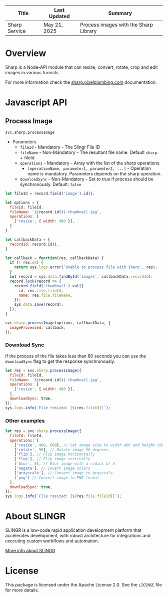 <table class="table" style="margin-top: 10px">
    <thead>
    <tr>
        <th>Title</th>
        <th>Last Updated</th>
        <th>Summary</th>
    </tr>
    </thead>
    <tbody>
    <tr>
        <td>Sharp Service</td>
        <td>May 21, 2025</td>
        <td>Process images with the Sharp Library</td>
    </tr>
    </tbody>
</table>

# Overview

Sharp is a Node-API module that can resize, convert, rotate, crop and edit
images in various formats.

For more information check the
[sharp.pixelplumbing.com](https://sharp.pixelplumbing.com/) documentation.

# Javascript API

## Process Image

`svc.sharp.processImage`

- Parameters
  - `fileId` - Mandatory - The Slingr File ID
  - `fileName` - Non-Mandatory - The resultant file name. Default `sharp-` + fileId.
  - `operations` - Mandatory - Array with the list of the sharp operations.
    - `[operationName, parameter1, parameter2, ...]` - Operation name is mandatory. Parameters depends on the sharp operation.
  - `downloadSync` - Non-Mandatory - Set to true if process should be synchronously. Default: `false`

```js
let fileId = record.field('image').id();

let options = {
  fileId: fileId,
  fileName: `${record.id()}-thumbnail.jpg`,
  operations: [
    ['resize', { width: 480 }],
  ]
}

let callbackData = {
  recordId: record.id(),
}

let callback = function(res, callbackData) {
  if (! res.ok) {
    return sys.logs.error(`Unable to process file with sharp`, res);
  }
  let record = sys.data.findById('images', callbackData.recordId);
  record.lock(record => {
    record.field('thumbnail').val({
      id: res.file.fileId,
      name: res.file.fileName,
    });
    sys.data.save(record);
  });
}

svc.sharp.processImage(options, callbackData, {
  imageProcessed: callback,
});
```

### Download Sync

If the process of the file takes less than 60 seconds you can use the `downloadSync` flag to get the response synchronously.

```js
let res = svc.sharp.processImage({
  fileId: fileId,
  fileName: `${record.id()}-thumbnail.jpg`,
  operations: [
    ['resize', { width: 480 }],
  ],
  downloadSync: true,
});
sys.logs.info(`File resized: [${res.fileId}]`);
```

### Other examples

```js
let res = svc.sharp.processImage({
  fileId: fileId,
  operations: [
    ['resize', 400, 600], // Set image size to width 400 and height 600
    ['rotate', 90], // Rotate image 90 degrees
    ['flip'], // Flip image horizontally
    ['flop'], // Flip image vertically
    ['blur', 5], // Blur image with a radius of 5
    ['negate'], // Invert image colors
    ['grayscale'], // Convert image to grayscale
    ['png'] // Convert image to PNG format
  ],
  downloadSync: true,
});
sys.logs.info(`File resized: [${res.file.fileId}]`);
```

# About SLINGR

SLINGR is a low-code rapid application development platform that accelerates development,
with robust architecture for integrations and executing custom workflows and automation.

[More info about SLINGR](https://slingr.io)

# License

This package is licensed under the Apache License 2.0. See the `LICENSE` file for more details.
